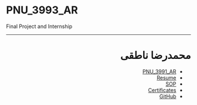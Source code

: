 # PNU_3993_AR
Final Project and Internship

<div dir="rtl">

---------

# محمدرضا ناطقی
- [PNU_3991_AR](https://github.com/forughiamir/PNU_3991)
- [Resume](https://forughiamir.github.io/) 
- [SOP](https://forughiamir.github.io/SOP/)
- [Certificates](https://forughiamir.github.io)
- [GitHub](https://github.com/forughiamir)
